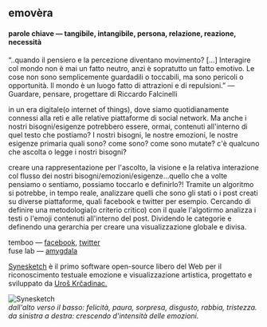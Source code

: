 
## emovèra
#### parole chiave — tangibile, intangibile, persona, relazione, reazione, necessità

“..quando il pensiero e la percezione diventano movimento? […] Interagire col mondo non è mai un fatto neutro, anzi è sopratutto un fatto emotivo. Le cose non sono semplicemente guardadili o toccabili, ma sono pericoli o opportunità. Il mondo è un luogo fatto di attrazioni e di repulsioni.” — Guardare, pensare, progettare di Riccardo Falcinelli

in un era digitale(o internet of things), dove siamo quotidianamente connessi alla reti e alle relative piattaforme di social network. Ma anche i nostri bisogni/esigenze potrebbero essere, ormai, contenuti all'interno di quel testo che postiamo? I nostri bisogni, le nostre emozioni, le nostre esigenze primaria quali sono? come sono? come sono mutate? c'è qualcuno che ascolta o legge i nostri bisogni?

creare una rappresentazione per l'ascolto, la visione e la relativa interazione col flusso dei nostri bisogni/emozioni/esigenze...quello che a volte pensiamo o sentiamo, possiamo toccarlo e definirlo?! Tramite un algoritmo si potrebbe, in tempo reale, analizzare quelli che sono gli stati o i post creati su diverse piattaforme, quali facebook e twitter per esempio. Cercando di definire una metodologia(o criterio critico) con il quale l'algotirmo analizza i testi o l'emoji contenuti all'interno del post. Dividendo le categorie e definendo una gerarchia per creare una visualizzazione globale e divisa. 

temboo — [facebook](https://temboo.com/library/Library/Facebook/), [twitter](https://temboo.com/library/Library/Twitter/)  
fuse lab — [amygdala](http://fuseworks.it/it/project/amygdala-it/)


[Synesketch](http://krcadinac.com/synesketch/#about) è il primo software open-source libero del Web per il riconoscimento testuale emozione e visualizzazione artistica, progettato e sviluppato da [Uroš Krčadinac.](http://krcadinac.com/)  

![Synesketch](http://i.imgur.com/JOcP0Gk.jpg)  
_dall'alto verso il basso: felicità, paura, sorpresa, disgusto, rabbia, tristezza._  
_da sinistra a destra: crescendo d'intensità delle emozioni._

